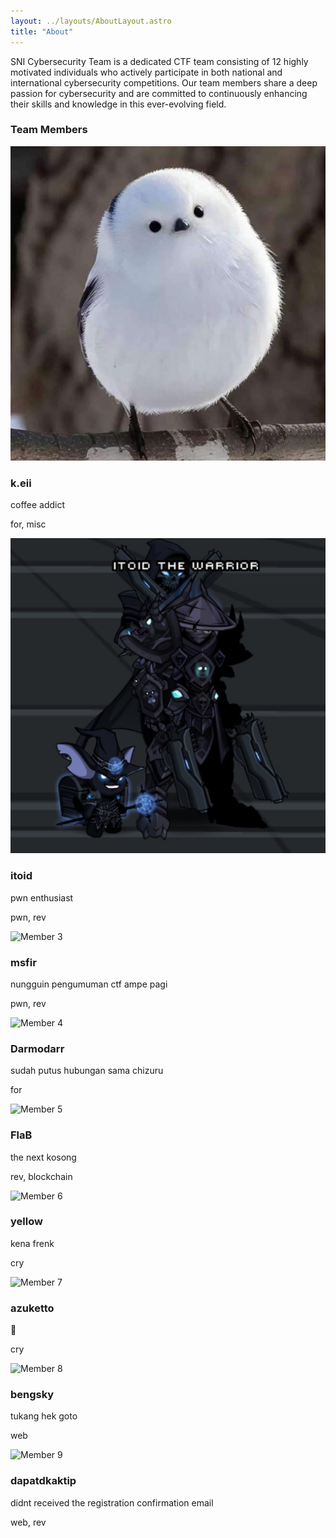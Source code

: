 ```yaml
---
layout: ../layouts/AboutLayout.astro
title: "About"
---
```

SNI Cybersecurity Team is a dedicated CTF team consisting of 12 highly motivated individuals who actively participate in both national and international cybersecurity competitions. Our team members share a deep passion for cybersecurity and are committed to continuously enhancing their skills and knowledge in this ever-evolving field.

### Team Members

<!-- Using a responsive two-column grid layout -->
<div class="grid grid-cols-1 sm:grid-cols-2 gap-6">
  <!-- Member 1 -->
  <div class="flex items-center space-x-4 p-4 border rounded-lg">
    <img src="./avatars/keii.jpg" alt="Member 1" class="w-16 h-16 rounded-full">
    <div>
      <h3 class="font-bold">k.eii</h3>
      <p class="text-sm">coffee addict</p>
      <p class="text-sm">for, misc</p>
    </div>
  </div>
  <!-- Member 2 -->
  <div class="flex items-center space-x-4 p-4 border rounded-lg">
    <img src="./avatars/itoid.jpg" alt="Member 2" class="w-16 h-16 rounded-full">
    <div>
      <h3 class="font-bold">itoid</h3>
      <p class="text-sm">pwn enthusiast</p>
      <p class="text-sm">pwn, rev</p>
    </div>
  </div>
  <!-- Member 3 -->
  <div class="flex items-center space-x-4 p-4 border rounded-lg">
    <img src="./avatars/3.png" alt="Member 3" class="w-16 h-16 rounded-full">
    <div>
      <h3 class="font-bold">msfir</h3>
      <p class="text-sm">nungguin pengumuman ctf ampe pagi</p>
      <p class="text-sm">pwn, rev</p>
    </div>
  </div>
  <!-- Member 4 -->
  <div class="flex items-center space-x-4 p-4 border rounded-lg">
    <img src="./avatars/4.png" alt="Member 4" class="w-16 h-16 rounded-full">
    <div>
      <h3 class="font-bold">Darmodarr</h3>
      <p class="text-sm">sudah putus hubungan sama chizuru</p>
      <p class="text-sm">for</p>
    </div>
  </div>
  <!-- Member 5 -->
  <div class="flex items-center space-x-4 p-4 border rounded-lg">
    <img src="./avatars/5.png" alt="Member 5" class="w-16 h-16 rounded-full">
    <div>
      <h3 class="font-bold">FlaB</h3>
      <p class="text-sm">the next kosong</p>
      <p class="text-sm">rev, blockchain</p>
    </div>
  </div>
  <!-- Member 6 -->
  <div class="flex items-center space-x-4 p-4 border rounded-lg">
    <img src="./avatars/6.png" alt="Member 6" class="w-16 h-16 rounded-full">
    <div>
      <h3 class="font-bold">yellow</h3>
      <p class="text-sm">kena frenk</p>
      <p class="text-sm">cry</p>
    </div>
  </div>
  <!-- Member 7 -->
  <div class="flex items-center space-x-4 p-4 border rounded-lg">
    <img src="./avatars/7.png" alt="Member 7" class="w-16 h-16 rounded-full">
    <div>
      <h3 class="font-bold">azuketto</h3>
      <p class="text-sm">🥶</p>
      <p class="text-sm">cry</p>
    </div>
  </div>
  <!-- Member 8 -->
  <div class="flex items-center space-x-4 p-4 border rounded-lg">
    <img src="./avatars/8.png" alt="Member 8" class="w-16 h-16 rounded-full">
    <div>
      <h3 class="font-bold">bengsky</h3>
      <p class="text-sm">tukang hek goto</p>
      <p class="text-sm">web</p>
    </div>
  </div>
  <!-- Member 9 -->
  <div class="flex items-center space-x-4 p-4 border rounded-lg">
    <img src="./avatars/9.png" alt="Member 9" class="w-16 h-16 rounded-full">
    <div>
      <h3 class="font-bold">dapatdkaktip</h3>
      <p class="text-sm">didnt received the registration confirmation email</p>
      <p class="text-sm">web, rev</p>
    </div>
  </div>
</div>
